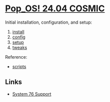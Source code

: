 # [Pop_OS! 24.04 COSMIC](https://system76.com/cosmic/)

Initial installation, configuration, and setup:

1. [install](./install.md)
2. [config](./config.md)
3. [setup](./setup.md)
4. [tweaks](./tweaks.md)

Reference:

- [scripts](./scripts.md)

## Links
- [System 76 Support](https://support.system76.com/)
